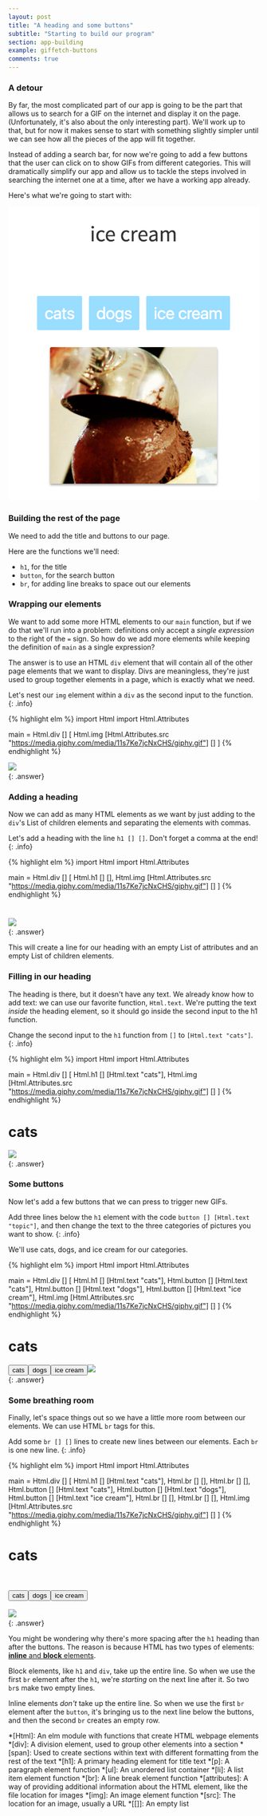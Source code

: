 ```yaml
---
layout: post
title: "A heading and some buttons"
subtitle: "Starting to build our program"
section: app-building
example: giffetch-buttons
comments: true
---
```


### A detour

By far, the most complicated part of our app is going to be the part that allows us to search for a GIF on the internet and display it on the page. (Unfortunately, it's also about the only interesting part). We'll work up to that, but for now it makes sense to start with something slightly simpler until we can see how all the pieces of the app will fit together.

Instead of adding a search bar, for now we're going to add a few buttons that the user can click on to show GIFs from different categories. This will dramatically simplify our app and allow us to tackle the steps involved in searching the internet one at a time, after we have a working app already.

Here's what we're going to start with:

![cats, dogs, and ice cream](/images/app-mvu.png)

### Building the rest of the page

We need to add the title and buttons to our page.

Here are the functions we'll need:
  * `h1`, for the title
  * `button`, for the search button
  * `br`, for adding line breaks to space out our elements

### Wrapping our elements

We want to add some more HTML elements to our `main` function, but if we do that we'll run into a problem: definitions only accept a *single expression* to the right of the `=` sign. So how do we add more elements while keeping the definition of `main` as a single expression?

The answer is to use an HTML `div` element that will contain all of the other page elements that we want to display. Divs are meaningless, they're just used to group together elements in a page, which is exactly what we need.

Let's nest our `img` element within a `div` as the second input to the function.
{: .info}

{% highlight elm %}
import Html
import Html.Attributes

main = Html.div
  []
  [
    Html.img [Html.Attributes.src "https://media.giphy.com/media/11s7Ke7jcNxCHS/giphy.gif"] []
  ]
{% endhighlight %}

<div><img src="https://media.giphy.com/media/11s7Ke7jcNxCHS/giphy.gif"></div>
{: .answer}

### Adding a heading

Now we can add as many HTML elements as we want by just adding to the `div`'s List of children elements and separating the elements with commas.

Let's add a heading with the line `h1 [] []`. Don't forget a comma at the end!
{: .info}

{% highlight elm %}
import Html
import Html.Attributes

main = Html.div
  []
  [
    Html.h1 [] [],
    Html.img [Html.Attributes.src "https://media.giphy.com/media/11s7Ke7jcNxCHS/giphy.gif"] []
  ]
{% endhighlight %}

<div><h1></h1><img src="https://media.giphy.com/media/11s7Ke7jcNxCHS/giphy.gif"></div>
{: .answer}

This will create a line for our heading with an empty List of attributes and an empty List of children elements.

### Filling in our heading

The heading is there, but it doesn't have any text. We already know how to add text: we can use our favorite function, `Html.text`. We're putting the text *inside* the heading element, so it should go inside the second input to the h1 function.

Change the second input to the `h1` function from `[]` to `[Html.text "cats"]`.
{: .info}

{% highlight elm %}
import Html
import Html.Attributes

main = Html.div
  []
  [
    Html.h1 [] [Html.text "cats"],
    Html.img [Html.Attributes.src "https://media.giphy.com/media/11s7Ke7jcNxCHS/giphy.gif"] []
  ]
{% endhighlight %}

<div><h1>cats</h1><img src="https://media.giphy.com/media/11s7Ke7jcNxCHS/giphy.gif"></div>
{: .answer}

<!-- ### A search bar

Right under the heading, let's add a search bar that we can use to get gifs from different categories.

Add a line below the `h1` element with the code `input [] []`
{: .info}

{% highlight elm %}
import Html
import Html.Attributes

main = Html.div
  []
  [
    Html.h1 [] [Html.text "cats"],
    Html.input [] [],
    Html.img [Html.Attributes.src "https://media.giphy.com/media/11s7Ke7jcNxCHS/giphy.gif"] []
  ]
{% endhighlight %}

<div><h1>cats</h1>
<input/><img src="https://media.giphy.com/media/11s7Ke7jcNxCHS/giphy.gif"></div>
{: .answer} -->

### Some buttons

Now let's add a few buttons that we can press to trigger new GIFs.

Add three lines below the `h1` element with the code `button [] [Html.text "topic"]`, and then change the text to the three categories of pictures you want to show.
{: .info}

We'll use cats, dogs, and ice cream for our categories.

{% highlight elm %}
import Html
import Html.Attributes

main = Html.div
  []
  [
    Html.h1 [] [Html.text "cats"],
    Html.button [] [Html.text "cats"],
    Html.button [] [Html.text "dogs"],
    Html.button [] [Html.text "ice cream"],
    Html.img [Html.Attributes.src "https://media.giphy.com/media/11s7Ke7jcNxCHS/giphy.gif"] []
  ]
{% endhighlight %}

<div><h1>cats</h1><button>cats</button><button>dogs</button><button>ice cream</button><img src="https://media.giphy.com/media/11s7Ke7jcNxCHS/giphy.gif"></div>
{: .answer}

### Some breathing room

Finally, let's space things out so we have a little more room between our elements. We can use HTML `br` tags for this.

Add some `br [] []` lines to create new lines between our elements. Each `br` is one new line.
{: .info}

{% highlight elm %}
import Html
import Html.Attributes

main = Html.div
  []
  [
    Html.h1 [] [Html.text "cats"],
    Html.br [] [],
    Html.br [] [],
    Html.button [] [Html.text "cats"],
    Html.button [] [Html.text "dogs"],
    Html.button [] [Html.text "ice cream"],
    Html.br [] [],
    Html.br [] [],
    Html.img [Html.Attributes.src "https://media.giphy.com/media/11s7Ke7jcNxCHS/giphy.gif"] []
  ]
{% endhighlight %}

<div><h1>cats</h1><br/><br/><button>cats</button><button>dogs</button><button>ice cream</button><br/><br/><img src="https://media.giphy.com/media/11s7Ke7jcNxCHS/giphy.gif"></div>
{: .answer}

You might be wondering why there's more spacing after the `h1` heading than after the buttons. The reason is because HTML has two types of elements: [**inline** and **block** elements](https://developer.mozilla.org/en-US/docs/Web/HTML/Block-level_elements#Block-level_vs._inline).

Block elements, like `h1` and `div`, take up the entire line. So when we use the first `br` element after the `h1`, we're *starting* on the next line after it. So two `br`s make two empty lines.

Inline elements *don't* take up the entire line. So when we use the first `br` element after the `button`, it's bringing us to the next line below the buttons, and then the second `br` creates an empty row.

*[Html]: An elm module with functions that create HTML webpage elements
*[div]: A division element, used to group other elements into a section
*[span]: Used to create sections within text with different formatting from the rest of the text
*[h1]: A primary heading element for title text
*[p]: A paragraph element function
*[ul]: An unordered list container
*[li]: A list item element function
*[br]: A line break element function
*[attributes]: A way of providing additional information about the HTML element, like the file location for images
*[img]: An image element function
*[src]: The location for an image, usually a URL
*[[]]: An empty list
